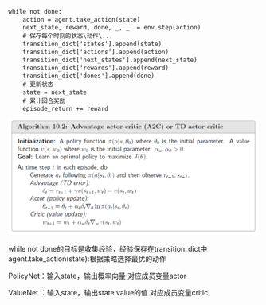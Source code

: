     while not done:
        action = agent.take_action(state)
        next_state, reward, done, _, _  = env.step(action)
        # 保存每个时刻的状态\动作\...
        transition_dict['states'].append(state)
        transition_dict['actions'].append(action)
        transition_dict['next_states'].append(next_state)
        transition_dict['rewards'].append(reward)
        transition_dict['dones'].append(done)
        # 更新状态
        state = next_state
        # 累计回合奖励
        episode_return += reward

![alt A2C算法](79decb3021971a6514a85519f549fba.png)

while not done的目标是收集经验，经验保存在transition_dict中
agent.take_action(state):根据策略选择最优的动作


PolicyNet：输入state，输出概率向量
对应成员变量actor

ValueNet ：输入state，输出state value的值
对应成员变量critic